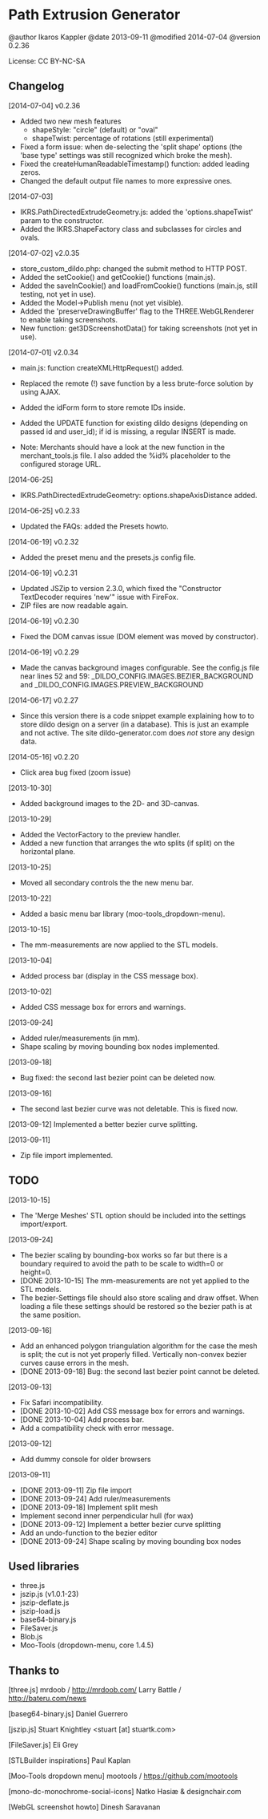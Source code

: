 
Path Extrusion Generator
========================

@author   Ikaros Kappler
@date     2013-09-11
@modified 2014-07-04
@version  0.2.36



License:
CC BY-NC-SA



Changelog
---------

[2014-07-04] v0.2.36
 - Added two new mesh features
   	 + shapeStyle: "circle" (default) or "oval"
	 + shapeTwist: percentage of rotations (still experimental)
 - Fixed a form issue: when de-selecting the 'split shape' options (the
   'base type' settings was still recognized which broke the mesh). 
 - Fixed the createHumanReadableTimestamp() function: added leading zeros.
 - Changed the default output file names to more expressive ones.

[2014-07-03]
 - IKRS.PathDirectedExtrudeGeometry.js: added the 'options.shapeTwist'
   param to the constructor.
 - Added the IKRS.ShapeFactory class and subclasses for circles and ovals.

[2014-07-02] v2.0.35
 - store_custom_dildo.php: changed the submit method to HTTP POST.
 - Added the setCookie() and getCookie() functions (main.js).
 - Added the saveInCookie() and loadFromCookie() functions (main.js, still testing, 
   not yet in use).
 - Added the Model->Publish menu (not yet visible).
 - Added the 'preserveDrawingBuffer' flag to the THREE.WebGLRenderer to enable
   taking screenshots.
 - New function: get3DScreenshotData() for taking screenshots (not yet in use).

[2014-07-01] v2.0.34
 - main.js: function createXMLHttpRequest() added.
 - Replaced the remote (!) save function by a less brute-force solution
   by using AJAX.
 - Added the idForm form to store remote IDs inside.
 - Added the UPDATE function for existing dildo designs (depending on passed id
   and user_id); if id is missing, a regular INSERT is made.
 
 - Note: Merchants should have a look at the new function in the 
         merchant_tools.js file. I also added the %id% placeholder
	 to the configured storage URL.

[2014-06-25]
 - IKRS.PathDirectedExtrudeGeometry: options.shapeAxisDistance added.

[2014-06-25] v0.2.33
 - Updated the FAQs: added the Presets howto.

[2014-06-19] v0.2.32
 - Added the preset menu and the presets.js config file.

[2014-06-19] v0.2.31
 - Updated JSZip to version 2.3.0, which fixed the "Constructor TextDecoder 
   requires 'new'" issue with FireFox.
 - ZIP files are now readable again.

[2014-06-19] v0.2.30
 - Fixed the DOM canvas issue (DOM element was moved by constructor).

[2014-06-19] v0.2.29
 - Made the canvas background images configurable. See the config.js file 
   near lines 52 and 59: 
   _DILDO_CONFIG.IMAGES.BEZIER_BACKGROUND and
   _DILDO_CONFIG.IMAGES.PREVIEW_BACKGROUND

[2014-06-17] v0.2.27
 - Since this version there is a code snippet example explaining how to
   to store dildo design on a server (in a database). This is just an example
   and not active. The site dildo-generator.com does _not_ store any design
   data.

[2014-05-16] v0.2.20
 - Click area bug fixed (zoom issue)

[2013-10-30]
 - Added background images to the 2D- and 3D-canvas.

[2013-10-29]
 - Added the VectorFactory to the preview handler.
 - Added a new function that arranges the wto splits (if split)
   on the horizontal plane.

[2013-10-25]
 - Moved all secondary controls the the new menu bar.

[2013-10-22]
 - Added a basic menu bar library (moo-tools_dropdown-menu).

[2013-10-15]
 - The mm-measurements are now applied to the STL models.

[2013-10-04]
 - Added process bar (display in the CSS message box).

[2013-10-02]
 - Added CSS message box for errors and warnings.

[2013-09-24]
 - Added ruler/measurements (in mm).
 - Shape scaling by moving bounding box nodes implemented.

[2013-09-18]
 - Bug fixed: the second last bezier point can be deleted now.

[2013-09-16]
 - The second last bezier curve was not deletable. This is fixed now.

[2013-09-12] 
   Implemented a better bezier curve splitting.

[2013-09-11] 
 - Zip file import implemented.





TODO
----
[2013-10-15]
 - The 'Merge Meshes' STL option should be included into the settings 
   import/export.

[2013-09-24]
 - The bezier scaling by bounding-box works so far but there is a
   boundary required to avoid the path to be scale to width=0 or	
   height=0.
 - [DONE 2013-10-15]
   The mm-measurements are not yet applied to the STL models.
 - The bezier-Settings file should also store scaling and
   draw offset.
   When loading a file these settings should be restored so the bezier
   path is at the same position.

[2013-09-16]
 - Add an enhanced polygon triangulation algorithm for the case
   the mesh is split; the cut is not yet properly filled. Vertically
   non-convex bezier curves cause errors in the mesh.
 - [DONE 2013-09-18]
   Bug: the second last bezier point cannot be deleted.

[2013-09-13]
 - Fix Safari incompatibility.
 - [DONE 2013-10-02]
   Add CSS message box for errors and warnings.
 - [DONE 2013-10-04]
   Add process bar.
 - Add a compatibility check with error message.

[2013-09-12]
 - Add dummy console for older browsers

[2013-09-11]
 - [DONE 2013-09-11] 
   Zip file import
 - [DONE 2013-09-24]
   Add ruler/measurements
 - [DONE 2013-09-18]
   Implement split mesh
 - Implement second inner perpendicular hull (for wax)
 - [DONE 2013-09-12] 
   Implement a better bezier curve splitting
 - Add an undo-function to the bezier editor
 - [DONE 2013-09-24]
   Shape scaling by moving bounding box nodes








Used libraries
--------------

 - three.js
 - jszip.js (v1.0.1-23)
 - jszip-deflate.js
 - jszip-load.js
 - base64-binary.js
 - FileSaver.js
 - Blob.js
 - Moo-Tools (dropdown-menu, core 1.4.5)





Thanks to
---------
 
 [three.js]
   mrdoob / http://mrdoob.com/ 
   Larry Battle / http://bateru.com/news

 [baseg64-binary.js]
   Daniel Guerrero

 [jszip.js]
   Stuart Knightley <stuart [at] stuartk.com>

 [FileSaver.js]
  Eli Grey

 [STLBuilder inspirations]
   Paul Kaplan
 
 [Moo-Tools dropdown menu]
   mootools / https://github.com/mootools  
   <unknown author>
 
 [mono-dc-monochrome-social-icons]
   Natko Hasiæ & designchair.com

 [WebGL screenshot howto]
   Dinesh Saravanan